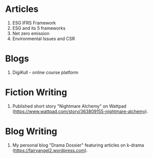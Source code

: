 # Articles
1. ESG IFRS Framework
2. ESG and its 5 frameworks
3. Net zero emission
4. Environmental Issues and CSR

# Blogs 
1. DigiKull - online course platform

# Fiction Writing
1.	Published short story "Nightmare Alchemy" on Wattpad (https://www.wattpad.com/story/363809155-nightmare-alchemy).

# Blog Writing
1.	My personal blog "Drama Dossier" featuring articles on k-drama (https://fairyangel2.wordpress.com).
